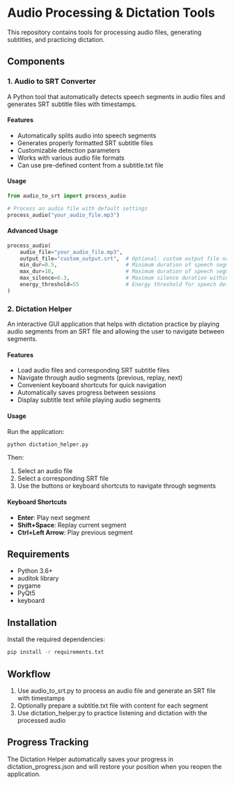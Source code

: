 # Audio Processing & Dictation Tools

This repository contains tools for processing audio files, generating subtitles, and practicing dictation.

## Components

### 1. Audio to SRT Converter

A Python tool that automatically detects speech segments in audio files and generates SRT subtitle files with timestamps.

#### Features

- Automatically splits audio into speech segments
- Generates properly formatted SRT subtitle files
- Customizable detection parameters
- Works with various audio file formats
- Can use pre-defined content from a subtitle.txt file

#### Usage

```python
from audio_to_srt import process_audio

# Process an audio file with default settings
process_audio("your_audio_file.mp3")
```

#### Advanced Usage

```python
process_audio(
    audio_file="your_audio_file.mp3",
    output_file="custom_output.srt",  # Optional: custom output file name
    min_dur=0.5,                      # Minimum duration of speech segments
    max_dur=10,                       # Maximum duration of speech segments
    max_silence=0.3,                  # Maximum silence duration within segments
    energy_threshold=55               # Energy threshold for speech detection
)
```

### 2. Dictation Helper

An interactive GUI application that helps with dictation practice by playing audio segments from an SRT file and allowing the user to navigate between segments.

#### Features

- Load audio files and corresponding SRT subtitle files
- Navigate through audio segments (previous, replay, next)
- Convenient keyboard shortcuts for quick navigation
- Automatically saves progress between sessions
- Display subtitle text while playing audio segments

#### Usage

Run the application:

```sh
python dictation_helper.py
```

Then:
1. Select an audio file
2. Select a corresponding SRT file
3. Use the buttons or keyboard shortcuts to navigate through segments

#### Keyboard Shortcuts

- **Enter**: Play next segment
- **Shift+Space**: Replay current segment
- **Ctrl+Left Arrow**: Play previous segment

## Requirements

- Python 3.6+
- auditok library
- pygame
- PyQt5
- keyboard

## Installation

Install the required dependencies:

```sh
pip install -r requirements.txt
```

## Workflow

1. Use audio_to_srt.py to process an audio file and generate an SRT file with timestamps
2. Optionally prepare a subtitle.txt file with content for each segment
3. Use dictation_helper.py to practice listening and dictation with the processed audio

## Progress Tracking

The Dictation Helper automatically saves your progress in dictation_progress.json and will restore your position when you reopen the application.